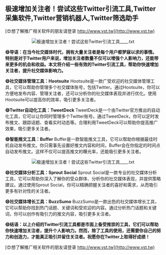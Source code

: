## **极速增加关注者！尝试这些Twitter引流工具,Twitter采集软件,Twitter营销机器人,Twitter筛选助手**

[😍想了解推广相关软件的朋友请登录 http://www.vst.tw](http://www.vst.tw)

 <center><img src="https://vst.tw/MP4/tuiguang/png/0.png" alt="极速增加关注者！尝试这些Twitter引流工具____.txt"></center>

**😄导语：在当今社交媒体时代，拥有大量关注者是每个用户都梦寐以求的事情。特别是对于Twitter用户来说，增加关注者数量不仅可以增强个人影响力，还能带来更多的机会和收益。本文将介绍一些有效的Twitter引流工具，帮助你快速增加关注者，提升社交媒体影响力。**

**😄社交媒体管理工具：Hootsuite**
Hootsuite是一款广受欢迎的社交媒体管理工具，它可以帮助你管理多个社交媒体账号，包括Twitter。通过Hootsuite，你可以方便地发布内容、管理关注者，还可以分析你的社交媒体表现并进行优化。使用Hootsuite可以提高你的效率，吸引更多关注者。

**😄Twitter自动化工具：TweetDeck**
TweetDeck是一个由Twitter官方推出的自动化工具，它可以让你同时管理多个Twitter账号。通过TweetDeck，你可以定时发布推文、跟踪话题、查看实时动态等。合理利用TweetDeck可以帮助你提高推广效果，吸引更多关注者。

**😄智能推文工具：Buffer**
Buffer是一款智能推文工具，它可以帮助你根据最佳时机自动发布推文。你只需事先设置好推文内容和时间，Buffer会在你指定的时间点自动发布推文。这样不仅可以提高推文的曝光率，还能吸引更多关注者。

 <center><img src="https://vst.tw/MP4/tuiguang/png/8.png" alt="极速增加关注者！尝试这些Twitter引流工具____.txt"></center>

**😄社交媒体分析工具：Sprout Social**
Sprout Social是一款专业的社交媒体分析工具，它可以帮助你深入了解你的受众群体、分析你的社交媒体表现，并提供策略建议。通过使用Sprout Social，你可以精确把握关注者的喜好和需求，从而吸引更多有针对性的关注者。

**😄社交媒体增长工具：BuzzSumo**
BuzzSumo是一款出色的社交媒体增长工具，它可以帮助你找到热门话题、关键词和受欢迎的内容。通过分析热门话题和关键词，你可以创作有吸引力的推文内容，吸引更多关注者。

**😄结语：以上介绍的Twitter引流工具都是市面上备受推崇的工具，它们可以帮助你快速增加关注者，提升个人影响力。然而，除了工具的使用，还需要你自己的努力和创造力，才能真正吸引并留住关注者。祝愿你在Twitter上取得好成绩！**

[😍想了解推广相关软件的朋友请登录 http://www.vst.tw](http://www.vst.tw)



